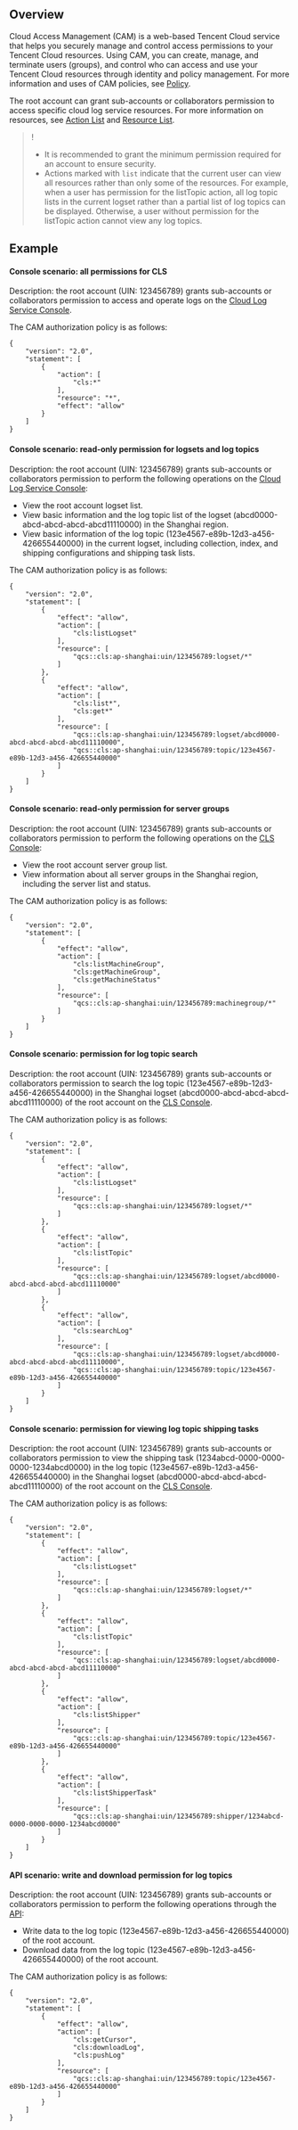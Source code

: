 ## Overview

Cloud Access Management (CAM) is a web-based Tencent Cloud service that helps you securely manage and control access permissions to your Tencent Cloud resources. Using CAM, you can create, manage, and terminate users (groups), and control who can access and use your Tencent Cloud resources through identity and policy management. For more information and uses of CAM policies, see [Policy](https://intl.cloud.tencent.com/document/product/598/10601).

The root account can grant sub-accounts or collaborators permission to access specific cloud log service resources. For more information on resources, see [Action List](https://intl.cloud.tencent.com/document/product/614/32855) and [Resource List](https://intl.cloud.tencent.com/document/product/614/32856).

>!
> - It is recommended to grant the minimum permission required for an account to ensure security.
> - Actions marked with `list` indicate that the current user can view all resources rather than only some of the resources. For example, when a user has permission for the listTopic action, all log topic lists in the current logset rather than a partial list of log topics can be displayed. Otherwise, a user without permission for the listTopic action cannot view any log topics.


## Example
#### Console scenario: all permissions for CLS

Description: the root account (UIN: 123456789) grants sub-accounts or collaborators permission to access and operate logs on the [Cloud Log Service Console](https://console.cloud.tencent.com/cls).

The CAM authorization policy is as follows:
```
{
    "version": "2.0",
    "statement": [
        {
            "action": [
                "cls:*"
            ],
            "resource": "*",
            "effect": "allow"
        }
    ]
}
```



#### Console scenario: read-only permission for logsets and log topics

Description: the root account (UIN: 123456789) grants sub-accounts or collaborators permission to perform the following operations on the [Cloud Log Service Console](https://console.cloud.tencent.com/cls):

- View the root account logset list.
- View basic information and the log topic list of the logset (abcd0000-abcd-abcd-abcd-abcd11110000) in the Shanghai region.
- View basic information of the log topic (123e4567-e89b-12d3-a456-426655440000) in the current logset, including collection, index, and shipping configurations and shipping task lists.

The CAM authorization policy is as follows:
```
{
    "version": "2.0",
    "statement": [
        {
            "effect": "allow",
            "action": [
                "cls:listLogset"
            ],
            "resource": [
                "qcs::cls:ap-shanghai:uin/123456789:logset/*"
            ]
        },
        {
            "effect": "allow",
            "action": [
                "cls:list*",
                "cls:get*"
            ],
            "resource": [
                "qcs::cls:ap-shanghai:uin/123456789:logset/abcd0000-abcd-abcd-abcd-abcd11110000",
                "qcs::cls:ap-shanghai:uin/123456789:topic/123e4567-e89b-12d3-a456-426655440000"
            ]
        }
    ]
}
```



#### Console scenario: read-only permission for server groups

Description: the root account (UIN: 123456789) grants sub-accounts or collaborators permission to perform the following operations on the [CLS Console](https://console.cloud.tencent.com/cls):
- View the root account server group list.
- View information about all server groups in the Shanghai region, including the server list and status.

The CAM authorization policy is as follows:
```
{
    "version": "2.0",
    "statement": [
        {
            "effect": "allow",
            "action": [
                "cls:listMachineGroup",
                "cls:getMachineGroup",
                "cls:getMachineStatus"
            ],
            "resource": [
                "qcs::cls:ap-shanghai:uin/123456789:machinegroup/*"
            ]
        }
    ]
}
```



#### Console scenario: permission for log topic search

Description: the root account (UIN: 123456789) grants sub-accounts or collaborators permission to search the log topic (123e4567-e89b-12d3-a456-426655440000) in the Shanghai logset (abcd0000-abcd-abcd-abcd-abcd11110000) of the root account on the [CLS Console](https://console.cloud.tencent.com/cls).

The CAM authorization policy is as follows:
```
{
    "version": "2.0",
    "statement": [
        {
            "effect": "allow",
            "action": [
                "cls:listLogset"
            ],
            "resource": [
                "qcs::cls:ap-shanghai:uin/123456789:logset/*"
            ]
        },
        {
            "effect": "allow",
            "action": [
                "cls:listTopic"
            ],
            "resource": [
                "qcs::cls:ap-shanghai:uin/123456789:logset/abcd0000-abcd-abcd-abcd-abcd11110000"
            ]
        },
        {
            "effect": "allow",
            "action": [
                "cls:searchLog"
            ],
            "resource": [
                "qcs::cls:ap-shanghai:uin/123456789:logset/abcd0000-abcd-abcd-abcd-abcd11110000",
                "qcs::cls:ap-shanghai:uin/123456789:topic/123e4567-e89b-12d3-a456-426655440000"
            ]
        }
    ]
}
```



#### Console scenario: permission for viewing log topic shipping tasks

Description: the root account (UIN: 123456789) grants sub-accounts or collaborators permission to view the shipping task (1234abcd-0000-0000-0000-1234abcd0000) in the log topic (123e4567-e89b-12d3-a456-426655440000) in the Shanghai logset (abcd0000-abcd-abcd-abcd-abcd11110000) of the root account on the [CLS Console](https://console.cloud.tencent.com/cls).

The CAM authorization policy is as follows:
```
{
    "version": "2.0",
    "statement": [
        {
            "effect": "allow",
            "action": [
                "cls:listLogset"
            ],
            "resource": [
                "qcs::cls:ap-shanghai:uin/123456789:logset/*"
            ]
        },
        {
            "effect": "allow",
            "action": [
                "cls:listTopic"
            ],
            "resource": [
                "qcs::cls:ap-shanghai:uin/123456789:logset/abcd0000-abcd-abcd-abcd-abcd11110000"
            ]
        },
        {
            "effect": "allow",
            "action": [
                "cls:listShipper"
            ],
            "resource": [
                "qcs::cls:ap-shanghai:uin/123456789:topic/123e4567-e89b-12d3-a456-426655440000"
            ]
        },
        {
            "effect": "allow",
            "action": [
                "cls:listShipperTask"
            ],
            "resource": [
                "qcs::cls:ap-shanghai:uin/123456789:shipper/1234abcd-0000-0000-0000-1234abcd0000"
            ]
        }
    ]
}
```


#### API scenario: write and download permission for log topics

Description: the root account (UIN: 123456789) grants sub-accounts or collaborators permission to perform the following operations through the [API](https://intl.cloud.tencent.com/document/product/614/16907):

- Write data to the log topic (123e4567-e89b-12d3-a456-426655440000) of the root account.
- Download data from the log topic (123e4567-e89b-12d3-a456-426655440000) of the root account.

The CAM authorization policy is as follows:
```
{
    "version": "2.0",
    "statement": [
        {
            "effect": "allow",
            "action": [
                "cls:getCursor",
                "cls:downloadLog",
                "cls:pushLog"
            ],
            "resource": [
                "qcs::cls:ap-shanghai:uin/123456789:topic/123e4567-e89b-12d3-a456-426655440000"
            ]
        }
    ]
}
```
